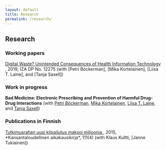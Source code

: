 ```yaml
---
layout: default
title: Research
permalink: /research/
---
```


## Research

### Working papers

<a class="titlelink" href="http://ftp.iza.org/dp12275.pdf">
	Digital Waste? Unintended Consequences of Health Information Technology
</a>, 2019, IZA DP No. 12275 
(with [Petri Böckerman], [Mika Kortelainen], [Liisa T. Laine], and [Tanja Saxell])


### Work in progress

__Bad Medicine: Electronic Prescribing and Prevention of Harmful Drug-Drug Interactions__ 
(with [Petri Böckerman], [Mika Kortelainen], [Liisa T. Laine], and [Tanja Saxell])


### Publications in Finnish

<a class="titlelink" href="http://www.taloustieteellinenyhdistys.fi/wp-content/uploads/2015/12/kultti-nurminen-tukiainen.pdf">
	Tutkimusrahan uusi kilpailutus maksoi miljoonia
</a>, 2015, *Kansantaloudellinen aikakausikirja*, 111(4) 
(with Klaus Kultti, [Janne Tukiainen])


[Petri Böckerman]: http://www.petribockerman.fi/
[Mika Kortelainen]: https://sites.google.com/view/mikakorte/home
[Liisa T. Laine]: https://sites.google.com/site/laineliisat/
[Mikko Nurminen]: https://mikkonurminen.github.io/
[Tanja Saxell]: https://sites.google.com/site/tsaxell/
[Janne Tukiainen]: https://vatt.fi/en/researcher/tukiainen-janne
 